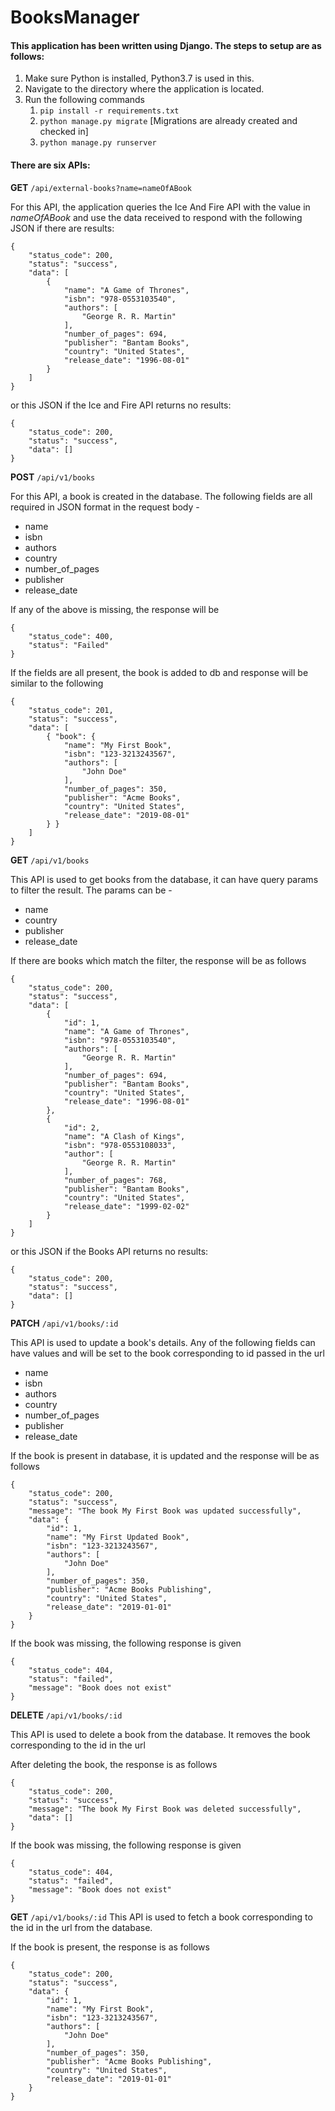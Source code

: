 # BooksManager

#### This application has been written using Django. The steps to setup are as follows:

1. Make sure Python is installed, Python3.7 is used in this.
2. Navigate to the directory where the application is located.
3. Run the following commands
    1. ``` pip install -r requirements.txt ```
    2. ``` python manage.py migrate ``` [Migrations are already created and checked in]
    3. ``` python manage.py runserver ```


#### There are six APIs:

**GET** ``` /api/external-books?name=nameOfABook ```

For this API, the application queries the Ice And Fire API with the value in *nameOfABook* and use the data received to respond with the following JSON if there are results:
```
{
    "status_code": 200,
    "status": "success",
    "data": [
        {
            "name": "A Game of Thrones",
            "isbn": "978-0553103540",
            "authors": [
                "George R. R. Martin"
            ],
            "number_of_pages": 694,
            "publisher": "Bantam Books",
            "country": "United States",
            "release_date": "1996-08-01"
        }
    ]
}
```

or this JSON if the Ice and Fire API returns no results:
```
{
    "status_code": 200,
    "status": "success",
    "data": []
}
```



**POST** ``` /api/v1/books ```

For this API, a book is created in the database. The following fields are all required in JSON format in the request body - 
* name
* isbn
* authors
* country
* number_of_pages
* publisher
* release_date

If any of the above is missing, the response will be
```
{
    "status_code": 400,
    "status": "Failed"
}
```
If the fields are all present, the book is added to db and response will be similar to the following
```
{
    "status_code": 201,
    "status": "success",
    "data": [
        { "book": {
            "name": "My First Book",
            "isbn": "123-3213243567",
            "authors": [
                "John Doe"
            ],
            "number_of_pages": 350,
            "publisher": "Acme Books",
            "country": "United States",
            "release_date": "2019-08-01"
        } }
    ]
}
```
**GET** ``` /api/v1/books ```

This API is used to get books from the database, it can have query params to filter the result. The params can be -
* name
* country
* publisher
* release_date

If there are books which match the filter, the response will be as follows
```
{
    "status_code": 200,
    "status": "success",
    "data": [
        {
            "id": 1,
            "name": "A Game of Thrones",
            "isbn": "978-0553103540",
            "authors": [
                "George R. R. Martin"
            ],
            "number_of_pages": 694,
            "publisher": "Bantam Books",
            "country": "United States",
            "release_date": "1996-08-01"
        },
        {
            "id": 2,
            "name": "A Clash of Kings",
            "isbn": "978-0553108033",
            "author": [
                "George R. R. Martin"
            ],
            "number_of_pages": 768,
            "publisher": "Bantam Books",
            "country": "United States",
            "release_date": "1999-02-02"
        }
    ]
}
```

or this JSON if the Books API returns no results:
```
{
    "status_code": 200,
    "status": "success",
    "data": []
}
```

**PATCH** ``` /api/v1/books/:id ```

This API is used to update a book's details. Any of the following fields can have values and will be set to the book corresponding to id passed in the url
* name
* isbn
* authors
* country
* number_of_pages
* publisher
* release_date

If the book is present in database, it is updated and the response will be as follows
```
{
    "status_code": 200,
    "status": "success",
    "message": "The book My First Book was updated successfully",
    "data": {
        "id": 1,
        "name": "My First Updated Book",
        "isbn": "123-3213243567",
        "authors": [
            "John Doe"
        ],
        "number_of_pages": 350,
        "publisher": "Acme Books Publishing",
        "country": "United States",
        "release_date": "2019-01-01"
    }
}
```
If the book was missing, the following response is given
```
{
    "status_code": 404,
    "status": "failed",
    "message": "Book does not exist"
}
```

**DELETE** ``` /api/v1/books/:id ```

This API is used to delete a book from the database. It removes the book corresponding to the id in the url

After deleting the book, the response is as follows
```
{
    "status_code": 200,
    "status": "success",
    "message": "The book My First Book was deleted successfully",
    "data": []
}
```

If the book was missing, the following response is given
```
{
    "status_code": 404,
    "status": "failed",
    "message": "Book does not exist"
}
```

**GET** ``` /api/v1/books/:id ```
This API is used to fetch a book corresponding to the id in the url from the database.

If the book is present, the response is as follows
```
{
    "status_code": 200,
    "status": "success",
    "data": {
        "id": 1,
        "name": "My First Book",
        "isbn": "123-3213243567",
        "authors": [
            "John Doe"
        ],
        "number_of_pages": 350,
        "publisher": "Acme Books Publishing",
        "country": "United States",
        "release_date": "2019-01-01"
    }
}
```
